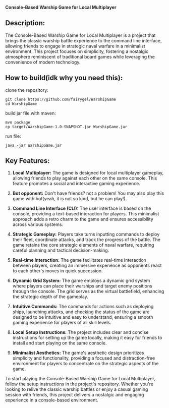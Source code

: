 **Console-Based Warship Game for Local Multiplayer**

## Description:
The Console-Based Warship Game for Local Multiplayer is a project that brings the classic warship battle experience to the command line interface, allowing friends to engage in strategic naval warfare in a minimalist environment. This project focuses on simplicity, fostering a nostalgic atmosphere reminiscent of traditional board games while leveraging the convenience of modern technology.

## How to build(idk why you need this):
clone the repository:
```
git clone https://github.com/fairygel/WarshipGame
cd WarshipGame
```
build jar file with maven:
```
mvn package
cp target/WarshipGame-1.0-SNAPSHOT.jar WarshipGame.jar
```
run file:
```
java -jar WarshipGame.jar
```


## Key Features:

1. **Local Multiplayer:** The game is designed for local multiplayer gameplay, allowing friends to play against each other on the same console. This feature promotes a social and interactive gaming experience.

2. **Bot opponent:** Don't have friends? not a problem! You may also play this game with bot(yeah, it is not so kind, but he can play!).

2. **Command Line Interface (CLI):** The user interface is based on the console, providing a text-based interaction for players. This minimalist approach adds a retro charm to the game and ensures accessibility across various systems.

3. **Strategic Gameplay:** Players take turns inputting commands to deploy their fleet, coordinate attacks, and track the progress of the battle. The game retains the core strategic elements of naval warfare, requiring careful planning and tactical decision-making.

4. **Real-time Interaction:** The game facilitates real-time interaction between players, creating an immersive experience as opponents react to each other's moves in quick succession.

5. **Dynamic Grid System:** The game employs a dynamic grid system where players can place their warships and target enemy positions through the console. The grid serves as the virtual battlefield, enhancing the strategic depth of the gameplay.

6. **Intuitive Commands:** The commands for actions such as deploying ships, launching attacks, and checking the status of the game are designed to be intuitive and easy to understand, ensuring a smooth gaming experience for players of all skill levels.

7. **Local Setup Instructions:** The project includes clear and concise instructions for setting up the game locally, making it easy for friends to install and start playing on the same console.

8. **Minimalist Aesthetics:** The game's aesthetic design prioritizes simplicity and functionality, providing a focused and distraction-free environment for players to concentrate on the strategic aspects of the game.

To start playing the Console-Based Warship Game for Local Multiplayer, follow the setup instructions in the project's repository. Whether you're looking to relive the classic warship battles or enjoy a casual gaming session with friends, this project delivers a nostalgic and engaging experience in a console-based environment.
